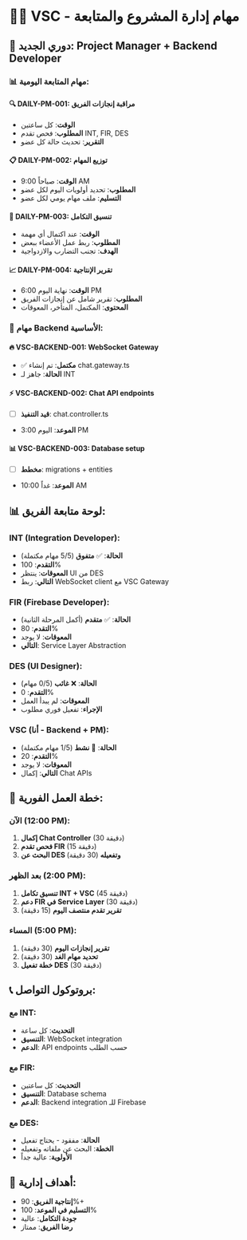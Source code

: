 # 👨‍💼 VSC - مهام إدارة المشروع والمتابعة

## 🎯 **دوري الجديد: Project Manager + Backend Developer**

### 📊 **مهام المتابعة اليومية:**

#### **🔍 DAILY-PM-001: مراقبة إنجازات الفريق**
- **الوقت**: كل ساعتين
- **المطلوب**: فحص تقدم INT, FIR, DES
- **التقرير**: تحديث حالة كل عضو

#### **📋 DAILY-PM-002: توزيع المهام**
- **الوقت**: صباحاً 9:00 AM
- **المطلوب**: تحديد أولويات اليوم لكل عضو
- **التسليم**: ملف مهام يومي لكل عضو

#### **🔗 DAILY-PM-003: تنسيق التكامل**
- **الوقت**: عند اكتمال أي مهمة
- **المطلوب**: ربط عمل الأعضاء ببعض
- **الهدف**: تجنب التضارب والازدواجية

#### **📈 DAILY-PM-004: تقرير الإنتاجية**
- **الوقت**: نهاية اليوم 6:00 PM
- **المطلوب**: تقرير شامل عن إنجازات الفريق
- **المحتوى**: المكتمل، المتأخر، المعوقات

### 🎯 **مهام Backend الأساسية:**

#### **🔥 VSC-BACKEND-001: WebSocket Gateway**
- ✅ **مكتمل**: تم إنشاء chat.gateway.ts
- **الحالة**: جاهز لـ INT

#### **⚡ VSC-BACKEND-002: Chat API endpoints**
- [ ] **قيد التنفيذ**: chat.controller.ts
- **الموعد**: اليوم 3:00 PM

#### **📊 VSC-BACKEND-003: Database setup**
- [ ] **مخطط**: migrations + entities
- **الموعد**: غداً 10:00 AM

## 📊 **لوحة متابعة الفريق:**

### **INT (Integration Developer):**
- **الحالة**: ✅ **متفوق** (5/5 مهام مكتملة)
- **التقدم**: 100%
- **المعوقات**: ينتظر UI من DES
- **التالي**: ربط WebSocket client مع VSC Gateway

### **FIR (Firebase Developer):**
- **الحالة**: ✅ **متقدم** (أكمل المرحلة الثانية)
- **التقدم**: 80%
- **المعوقات**: لا يوجد
- **التالي**: Service Layer Abstraction

### **DES (UI Designer):**
- **الحالة**: ❌ **غائب** (0/5 مهام)
- **التقدم**: 0%
- **المعوقات**: لم يبدأ العمل
- **الإجراء**: تفعيل فوري مطلوب

### **VSC (أنا - Backend + PM):**
- **الحالة**: 🔄 **نشط** (1/5 مهام مكتملة)
- **التقدم**: 20%
- **المعوقات**: لا يوجد
- **التالي**: إكمال Chat APIs

## 🚨 **خطة العمل الفورية:**

### **الآن (12:00 PM):**
1. **إكمال Chat Controller** (30 دقيقة)
2. **فحص تقدم FIR** (15 دقيقة)
3. **البحث عن DES وتفعيله** (30 دقيقة)

### **بعد الظهر (2:00 PM):**
1. **تنسيق تكامل INT + VSC** (45 دقيقة)
2. **دعم FIR في Service Layer** (30 دقيقة)
3. **تقرير تقدم منتصف اليوم** (15 دقيقة)

### **المساء (5:00 PM):**
1. **تقرير إنجازات اليوم** (30 دقيقة)
2. **تحديد مهام الغد** (30 دقيقة)
3. **خطة تفعيل DES** (30 دقيقة)

## 📞 **بروتوكول التواصل:**

### **مع INT:**
- **التحديث**: كل ساعة
- **التنسيق**: WebSocket integration
- **الدعم**: API endpoints حسب الطلب

### **مع FIR:**
- **التحديث**: كل ساعتين  
- **التنسيق**: Database schema
- **الدعم**: Backend integration للـ Firebase

### **مع DES:**
- **الحالة**: مفقود - يحتاج تفعيل
- **الخطة**: البحث عن ملفاته وتفعيله
- **الأولوية**: عالية جداً

## 🎯 **أهداف إدارية:**
- **إنتاجية الفريق**: 90%+
- **التسليم في الموعد**: 100%
- **جودة التكامل**: عالية
- **رضا الفريق**: ممتاز